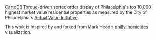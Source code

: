 [CartoDB](http://cartodb.com/) [Torque](https://github.com/CartoDB/torque)-driven sorted order display of Philadelphia's top 10,000 highest market value residential properties as measured by the City of Philadelphia's [Actual Value Initiative](http://www.phila.gov/OPA/Assessments/Pages/HowOPAAssessessProperty.aspx).

This work is Inspired by and forked from Mark Head's [philly-homicides](http://mheadd.github.com/philly-homicides/) visualization.
